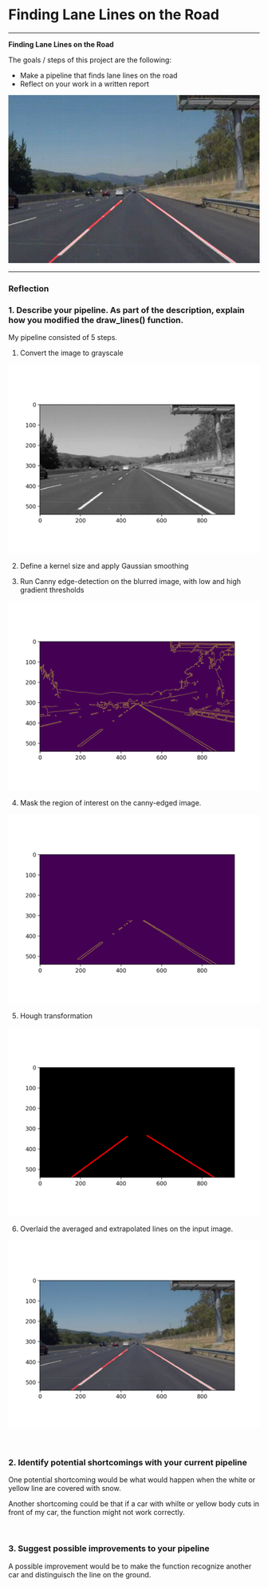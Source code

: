 # **Finding Lane Lines on the Road** 


---
[//]: # (Image References)

[image1]: ./test_images_output/solidWhiteRight.gif "example_result_gif"
[image2]: ./test_images_output/gray.jpg "gray"
[image3]: ./test_images_output/canny_edge.jpg "canny_edge"
[image4]: ./test_images_output/masked_image.jpg "masked_image"
[image5]: ./test_images_output/hough.jpg "hough"
[image6]: ./test_images_output/result.jpg "result"

**Finding Lane Lines on the Road**

The goals / steps of this project are the following:
* Make a pipeline that finds lane lines on the road
* Reflect on your work in a written report

![example_result_gif][image1]

---

### Reflection

### 1. Describe your pipeline. As part of the description, explain how you modified the draw_lines() function.

My pipeline consisted of 5 steps. 

1. Convert the image to grayscale

![gray][image2]


2. Define a kernel size and apply Gaussian smoothing
    
3. Run Canny edge-detection on the blurred image, with low and high gradient thresholds

![canny_edge][image3]

    
4. Mask the region of interest on the canny-edged image. 

![masked_image][image4]


5. Hough transformation

![hough][image5]


6. Overlaid the averaged and extrapolated lines on the input image.

![result][image6]

    
</br>

### 2. Identify potential shortcomings with your current pipeline


One potential shortcoming would be what would happen when the white or yellow line are covered with snow. 

Another shortcoming could be that if a car with whilte or yellow body cuts in front of my car, the function might not work correctly. 

</br>

### 3. Suggest possible improvements to your pipeline

A possible improvement would be to make the function recognize another car and distinguisch the line on the ground.

